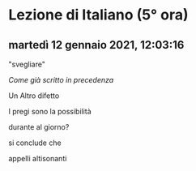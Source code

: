 # Lezione di Italiano (5° ora)

## martedì 12 gennaio 2021, 12:03:16

"svegliare"

*Come  già scritto in precedenza*

Un Altro difetto

I pregi sono la possibilità

durante al giorno?

si conclude che





appelli altisonanti